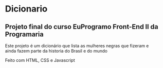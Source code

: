 ﻿# Dicionario
## Projeto final do curso EuProgramo Front-End II da Programaria 

Este projeto é um dicionário que lista as mulheres negras que fizeram e ainda fazem parte da historia do Brasil e do mundo 

Feito com HTML, CSS e Javascript
